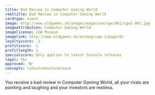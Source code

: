 ```yaml
---
title: Bad Review in Computer Gaming World
realtitle: Bad Review in Computer Gaming World
cardtype: event
image: http://www.oldgames.sk/images/magazine/cgw/001/cgw1-001.jpg
imageattribution: Computer Gaming World 
imagelicense: CGW Museum
imagelink: http://www.oldgames.sk/en/mag/cgw-1/page/0/
loyaltyscore: -1
profitscore: -1
profitlength: 1
specialscore: Only applies to latest Console releases
legal: tbc
approved: 'N'
concepts: latestconsolerelease
---
```


You receive a bad review in Computer Gaming World, all your rivals are pointing and laughing and your investors are restless.
